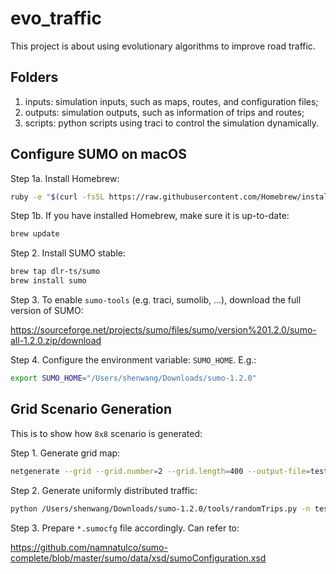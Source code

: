 # evo_traffic

This project is about using evolutionary algorithms to improve road traffic.

## Folders
1. inputs: simulation inputs, such as maps, routes, and configuration files;
2. outputs: simulation outputs, such as information of trips and routes;
3. scripts: python scripts using traci to control the simulation dynamically.

## Configure SUMO on macOS
Step 1a. Install Homebrew:
```bash
ruby -e "$(curl -fsSL https://raw.githubusercontent.com/Homebrew/install/master/install)"
```

Step 1b. If you have installed Homebrew, make sure it is up-to-date:
```bash
brew update
```

Step 2. Install SUMO stable:
```bash
brew tap dlr-ts/sumo
brew install sumo
```

Step 3. To enable ``sumo-tools`` (e.g. traci, sumolib, ...), download the full version of SUMO: 

https://sourceforge.net/projects/sumo/files/sumo/version%201.2.0/sumo-all-1.2.0.zip/download

Step 4. Configure the environment variable: ``SUMO_HOME``. E.g.:
```bash
export SUMO_HOME="/Users/shenwang/Downloads/sumo-1.2.0"
```

## Grid Scenario Generation
This is to show how ``8x8`` scenario is generated:

Step 1. Generate grid map:
```bash
netgenerate --grid --grid.number=2 --grid.length=400 --output-file=test_8x8_400.net.xml
```

Step 2. Generate uniformly distributed traffic:
```bash
python /Users/shenwang/Downloads/sumo-1.2.0/tools/randomTrips.py -n test_8x8_400.net.xml -r test_8x8_400.rou.xml --fringe-factor 10
```

Step 3. Prepare ``*.sumocfg`` file accordingly.
Can refer to:

https://github.com/namnatulco/sumo-complete/blob/master/sumo/data/xsd/sumoConfiguration.xsd